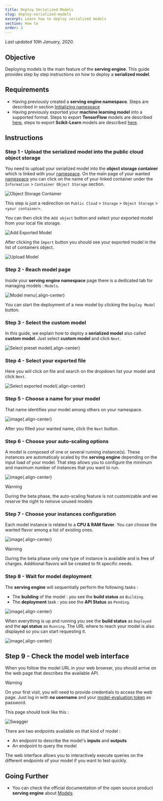 ```yaml
---
title: Deploy Serialized Models
slug: deploy-serialized-models
excerpt: Learn how to deploy serialized models
section: How to
order: 3
---
```

*Last updated 10th January, 2020.*

## Objective

Deploying models is the main feature of the **serving engine**. This
guide provides step by step instructions on how to deploy a **serialized model**.

## Requirements

-   Having previously created a **serving engine namespace**. Steps are
    described in section [Initializing
    namespace](../initialize-namespace)
-   Having previously exported your **machine learning model** into a
    supported format. Steps to export **TensorFlow** models are
    described [here](../export-tensorflow-models), steps to export
    **Scikit-Learn** models are described
    [here](../export-sklearn-models).

## Instructions

### Step 1 - Upload the serialized model into the public cloud object storage

You need to upload your serialized model into the **object storage
container** which is linked with your [namespace](../namespaces). On the
main page of your wanted [namespace](../namespaces) you can click on the
name of your linked container under the `Information` \>
`Container Object Storage` section.

![Object Storage
Container](images/00_information_object_storage_container.png)

This step is just a redirection on `Public Cloud` \> `Storage` \>
`Object Storage` \> `<your container>`.

You can then click the `Add object` button and select your exported
model from your local file storage.

![Add Exported Model](images/01_add_exported_model.png)

After clicking the `Import` button you should see your exported model in
the list of containers object.

![Upload Model](images/02_uploaded_model.png)

### Step 2 - Reach model page

Inside your **serving engine namespace** page there is a dedicated tab
for managing models : `Models`.

![Model menu](images/03_model_menu.png){.align-center}

You can start the deployment of a new model by clicking the
`Deploy Model` button.

### Step 3 - Select the custom model

In this guide, we explain how to deploy a **serialized model** also
called **custom model**. Just select **custom model** and click `Next`.

![Select preset model](images/04_select_custom_model.png){.align-center}

### Step 4 - Select your exported file

Here you will click on file and search on the dropdown list your model
and click `Next`.

![Select exported
model](images/05_select_exported_file.png){.align-center}

### Step 5 - Choose a name for your model

That name identifies your model among others on your namespace.

![image](images/06_select_model_name.png){.align-center}

After you filled your wanted name, click the `Next` button.

### Step 6 - Choose your auto-scaling options

A model is composed of one or several running instance(s). These
instances are automaticaly scaled by the **serving engine** depending on
the input load of your model. That step allows you to configure the
minimum and maximum number of instances that you want to run.

![image](images/07_select_auto_scale.png){.align-center}

> [!warning]
>
> During the beta phase, the auto-scaling feature is not customizable
> and we reserve the right to remove unused models

### Step 7 - Choose your instances configuration

Each model instance is related to a **CPU & RAM flavor**. You can choose
the wanted flavor among a list of existing ones.

![image](images/08_select_instance_configuration.png){.align-center}

> [!warning]
>
> During the beta phase only one type of instance is available and is
> free of charges. Additional flavors will be created to fit specific
> needs.

### Step 8 - Wait for model deployment

The **serving engine** will sequentially perform the following tasks :

-   The **building** of the model : you see the **build status** as
    `Building`.
-   The **deployment** task : you see the **API Status** as `Pending`.

![image](images/09_model_deploying.png){.align-center}

When everything is up and running you see the **build status** as
`Deployed` and the **api status** as `Running`. The URL where to reach
your model is also displayed so you can start requesting it.

![image](images/10_model_deployed.png){.align-center}

## Step 9 - Check the model web interface

When you follow the model URL in your web browser, you should arrive on
the web page that describes the available API.

> [!warning]
>
> On your first visit, you will need to provide credentials to access
> the web page. Just log in with **no username** and your
> [model-evaluation token](../tokens) as password.

This page should look like this :

![Swagger](images/11_swagger.png)

There are two endpoints available on that kind of model :

-   An endpoint to describe the model's **inputs** and **outputs**
-   An endpoint to query the model

The web interface allows you to interactively execute queries on the
different endpoints of your model if you want to test quickly.

## Going Further

-   You can check the official documentation of the open source product
    **serving engine** about
    [Models](https://serving-doc-mlg.ai.ovh.net/component/models.html)
